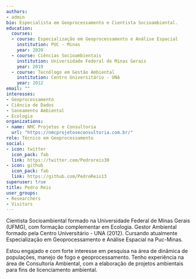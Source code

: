 ```yaml
---
authors:
- admin
bio: Especialista em Geoprocessamento e Cientista Socioambiental.
education:
  courses:
  - course: Especialização em Geoprocessamento e Análise Espacial
    institution: PUC - Minas
    year: 2020
  - course: Ciências Socioambientais
    institution: Universidade Federal de Minas Gerais
    year: 2019
  - course: Tecnólogo em Gestão Ambiental
    institution: Centro Universitário - UNA
    year: 2012
email: ""
interesses:
- Geoprocessamento
- Ciência de Dados
- Saneamento Ambiental
- Ecologia
organizations:
- name: NMC Projetos e Consultoria
  url: "https://nmcprojetoseconsultoria.com.br/"
role: Técnico em Geoprocessamento
social:
- icon: twitter
  icon_pack: fab
  link: https://twitter.com/Pedroreis30
- icon: github
  icon_pack: fab
  link: https://github.com/PedroReis13
superuser: true
title: Pedro Reis
user_groups:
- Researchers
- Visitors
---
```


Cientista Socioambiental formado na Universidade Federal de Minas Gerais (UFMG), com formação complementar em Ecologia. Gestor Ambiental formado pela Centro Universitário - UNA (2012). Cursando atualmente Especialização em Geoprocessamento e Análise Espacial na Puc-Minas.

Estou engajado e com forte interesse em pesquisa na área de dinâmica de populações, manejo de fogo e geoprocessamento. Tenho experiência na área de Consultoria Ambiental, com a elaboração de projetos ambientais para fins de licenciamento ambiental. 
